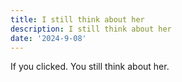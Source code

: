 ```yaml
---
title: I still think about her
description: I still think about her
date: '2024-9-08'
---
```


If you clicked. You still think about her.
